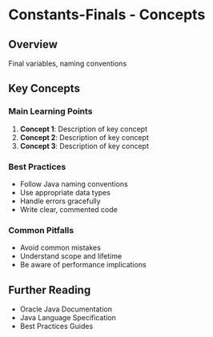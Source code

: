 # Constants-Finals - Concepts

## Overview

Final variables, naming conventions

## Key Concepts

### Main Learning Points

1. **Concept 1**: Description of key concept
2. **Concept 2**: Description of key concept
3. **Concept 3**: Description of key concept

### Best Practices

- Follow Java naming conventions
- Use appropriate data types
- Handle errors gracefully
- Write clear, commented code

### Common Pitfalls

- Avoid common mistakes
- Understand scope and lifetime
- Be aware of performance implications

## Further Reading

- Oracle Java Documentation
- Java Language Specification
- Best Practices Guides

